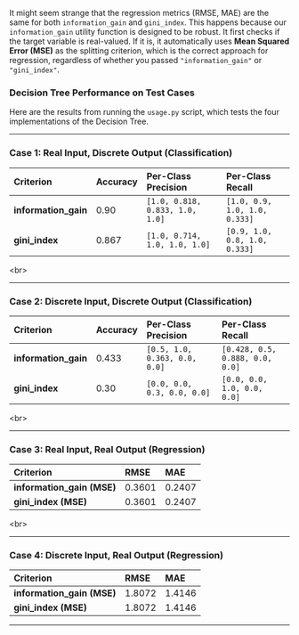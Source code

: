 It might seem strange that the regression metrics (RMSE, MAE) are the same for both `information_gain` and `gini_index`. This happens because our `information_gain` utility function is designed to be robust. It first checks if the target variable is real-valued. If it is, it automatically uses **Mean Squared Error (MSE)** as the splitting criterion, which is the correct approach for regression, regardless of whether you passed `"information_gain"` or `"gini_index"`.


### Decision Tree Performance on Test Cases

Here are the results from running the `usage.py` script, which tests the four implementations of the Decision Tree.

-----

### Case 1: Real Input, Discrete Output (Classification)

| Criterion | Accuracy | Per-Class Precision | Per-Class Recall |
| :--- | :--- | :--- | :--- |
| **information\_gain** | 0.90 | `[1.0, 0.818, 0.833, 1.0, 1.0]` | `[1.0, 0.9, 1.0, 1.0, 0.333]` |
| **gini\_index** | 0.867 | `[1.0, 0.714, 1.0, 1.0, 1.0]` | `[0.9, 1.0, 0.8, 1.0, 0.333]` |

\<br\>

-----

### Case 2: Discrete Input, Discrete Output (Classification)

| Criterion | Accuracy | Per-Class Precision | Per-Class Recall |
| :--- | :--- | :--- | :--- |
| **information\_gain** | 0.433 | `[0.5, 1.0, 0.363, 0.0, 0.0]` | `[0.428, 0.5, 0.888, 0.0, 0.0]` |
| **gini\_index** | 0.30 | `[0.0, 0.0, 0.3, 0.0, 0.0]` | `[0.0, 0.0, 1.0, 0.0, 0.0]` |

\<br\>

-----

### Case 3: Real Input, Real Output (Regression)

| Criterion | RMSE | MAE |
| :--- | :--- | :--- |
| **information\_gain (MSE)** | 0.3601 | 0.2407 |
| **gini\_index (MSE)** | 0.3601 | 0.2407 |

\<br\>

-----

### Case 4: Discrete Input, Real Output (Regression)

| Criterion | RMSE | MAE |
| :--- | :--- | :--- |
| **information\_gain (MSE)** | 1.8072 | 1.4146 |
| **gini\_index (MSE)** | 1.8072 | 1.4146 |

-----
